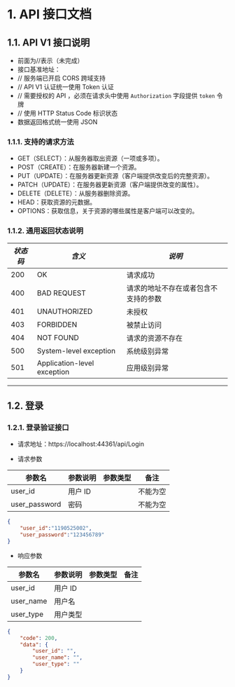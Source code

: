 # 1.  API 接口文档

## 1.1. API V1 接口说明

- 前面为//表示（未完成）
- 接口基准地址：
- // 服务端已开启 CORS 跨域支持
- // API V1 认证统一使用 Token 认证
- // 需要授权的 API ，必须在请求头中使用 `Authorization` 字段提供 `token` 令牌
- // 使用 HTTP Status Code 标识状态
- 数据返回格式统一使用 JSON

### 1.1.1. 支持的请求方法

- GET（SELECT）：从服务器取出资源（一项或多项）。
- POST（CREATE）：在服务器新建一个资源。
- PUT（UPDATE）：在服务器更新资源（客户端提供改变后的完整资源）。
- PATCH（UPDATE）：在服务器更新资源（客户端提供改变的属性）。
- DELETE（DELETE）：从服务器删除资源。
- HEAD：获取资源的元数据。
- OPTIONS：获取信息，关于资源的哪些属性是客户端可以改变的。

### 1.1.2. 通用返回状态说明

| *状态码* | *含义*                      | *说明*                               |
| -------- | --------------------------- | ------------------------------------ |
| 200      | OK                          | 请求成功                             |
| 400      | BAD REQUEST                 | 请求的地址不存在或者包含不支持的参数 |
| 401      | UNAUTHORIZED                | 未授权                               |
| 403      | FORBIDDEN                   | 被禁止访问                           |
| 404      | NOT FOUND                   | 请求的资源不存在                     |
| 500      | System-level exception      | 系统级别异常                         |
| 501      | Application-level exception | 应用级别异常                         |

------

## 1.2. 登录

### 1.2.1. 登录验证接口

- 请求地址：https://localhost:44361/api/Login

- 请求参数

| 参数名        | 参数说明 | 参数类型 | 备注     |
| ------------- | -------- | -------- | -------- |
| user_id       | 用户 ID  |          | 不能为空 |
| user_password | 密码     |          | 不能为空 |

```json
{
    "user_id":"1190525002",
    "user_password":"123456789"
}
```

- 响应参数

| 参数名    | 参数说明 | 参数类型 | 备注 |
| --------- | -------- | -------- | ---- |
| user_id   | 用户 ID  |          |      |
| user_name | 用户名   |          |      |
| user_type | 用户类型 |          |      |

```json
{
    "code": 200,
    "data": {
        "user_id": "",
        "user_name": "",
        "user_type": ""
    }
}
```







